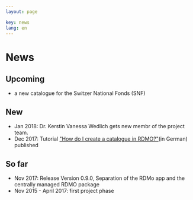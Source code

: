 ```yaml
---
layout: page

key: news
lang: en
---
```


News
====

Upcoming
--------

* a new catalogue for the Switzer National Fonds (SNF)

New
---

* Jan 2018: Dr. Kerstin Vanessa Wedlich gets new membr of the project team. 
* Dec 2017: Tutorial ["How do I create a catalogue in RDMO?"](https://forschungsdaten.org/index.php/Katalog_erstellen)(in German) published

So far
------

* Nov 2017: Release Version 0.9.0, Separation of the RDMo app and the centrally managed RDMO package
* Nov 2015 - April 2017: first project phase

